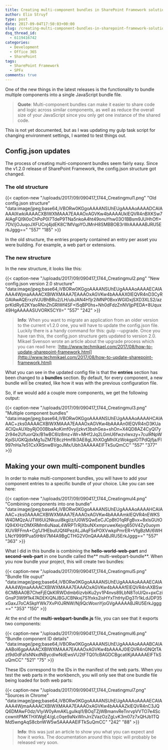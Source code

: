 ```yaml
---
title: Creating multi-component bundles in SharePoint Framework solutions
author: Elio Struyf
type: post
date: 2017-09-04T17:50:03+00:00
slug: /creating-multi-component-bundles-in-sharepoint-framework-solutions/
dsq_thread_id:
  - 6119416742
categories:
  - Development
  - Office 365
  - SharePoint
tags:
  - SharePoint Framework
  - SPFx
comments: true
---
```


One of the new things in the latest releases is the functionality to bundle multiple components into a single JavaScript bundle file.

> **Quote**: Multi-component bundles can make it easier to share code and logic across similar components, as well as reduce the overall size of your JavaScript since you only get one instance of the shared code.

This is not yet documented, but as I was updating my gulp task script for changing environment settings, I wanted to test things out.

## Config.json updates

The process of creating multi-component bundles seem fairly easy. Since the v1.2.0 release of SharePoint Framework, the config.json structure got changed.

### The old structure

{{< caption-new "/uploads/2017/09/090417_1744_Creatingmul1.png" "Old config.json structure"  "data:image/jpeg;base64,iVBORw0KGgoAAAANSUhEUgAAAAoAAAADCAIAAAAlXwkiAAAACXBIWXMAAA7EAAAOxAGVKw4bAAAAUklEQVR4nBXKSw7AIAgFQI9i0oChPoP0I7TdeP9TNa5nkoA4ht49onuYhw03O1BBsm9JUHhOfI+7DV/jOJuqoJXFUCnj4jdEK8C1MVqpYOJMnH8SMBBOB3rWrAAAAABJRU5ErkJggg==" "557" "185" >}}

In the old structure, the entries property contained an entry per asset you were building. For example, a web part or extensions.

### The new structure

In the new structure, it looks like this:

{{< caption-new "/uploads/2017/09/090417_1744_Creatingmul2.png" "New config.json version 2.0 structure"  "data:image/jpeg;base64,iVBORw0KGgoAAAANSUhEUgAAAAoAAAAECAIAAAA4WjmaAAAACXBIWXMAAA7EAAAOxAGVKw4bAAAAX0lEQVR4nD3CyRGAIAwAQErxzIVJUBhBRu2/LH/ubJAN4H1jr2iMNP0BxxWGIDxjSXD3XLS2/azprKldRy62KYaoRNnZhGRlWf4SF+I5qBP0hs+Nh0dFdzZnNVIjpPEDA+8Uqux49HgAAAAASUVORK5CYII=" "557" "242" >}}

> **Info**: When you want to migrate an application from an older version to the current v1.2.0 one, you will have to update the config.json file. Luckily there is a handy command for this: gulp --upgrade. Once you have ran this, the config.json structure gets updated to version 2.0. Mikael Svenson wrote an article about the upgrade process which you can read here: [http://www.techmikael.com/2017/08/how-to-update-sharepoint-framework.html](http://www.techmikael.com/2017/08/how-to-update-sharepoint-framework.html)

What you can see in the updated config file is that the **entries** section has been changed to a **bundles** section. By default, for every component, a new bundle will be created, like how it was with the previous configuration file.

So, if we would add a couple more components, we get the following output:

{{< caption-new "/uploads/2017/09/090417_1744_Creatingmul3.png" "Multiple component bundles"  "data:image/jpeg;base64,iVBORw0KGgoAAAANSUhEUgAAAAoAAAAHCAIAAAC+zks0AAAACXBIWXMAAA7EAAAOxAGVKw4bAAAAn0lEQVR4nD3KUa4CIQxAUXbyRjO00BbaAoKimf0vy/jzkvt3bshGea+shOn+X4QD8AZ4CyQI7y2r94e2UfuorQlx/B1wBC6Iz8mz+Wr+MHf2Jq2LGmU6fwzvlwxzy+7culRNpWKpiSUGKQjdxMg1uZM7E8czHmf8i3AE8gLXhXOgMhlXzWokgplOTPdQjfja/Fl997nHa7e51CxXRSnwBVgoJMx/Ubh3AAAAAElFTkSuQmCC" "557" "377" >}}

## Making your own multi-component bundles

In order to make multi-component bundles, you will have to add your component entries to a specific bundle of your choice. Like you can see here:

{{< caption-new "/uploads/2017/09/090417_1744_Creatingmul4.png" "Combining components into one bundle"  "data:image/jpeg;base64,iVBORw0KGgoAAAANSUhEUgAAAAoAAAAHCAIAAAC+zks0AAAACXBIWXMAAA7EAAAOxAGVKw4bAAAAmklEQVR4nEWKSW4DMQzA/JTW6Ui2Nkuul8kgl/z/U0WSQwEeCJCpBtO1qRFgBvx+8xIsGUtOlQ94XHzOMXRMm6uNaaL4WRPTrRjXbuNXxmpruweXejvg650V4Zy0uoymXUVRFFmA+Cg1J1HEbuIUQf4PezALJAqF5xPOXVwkpPmrER+VfgBzMi/6WHLNcY999fPua5tHbV7M4A9BgCTHG2V0nQAAAABJRU5ErkJggg==" "557" "363" >}}

What I did in this bundle is combining the **hello-world-web-part** and **second-web-part** in one bundle called the** multi-webpart-bundle**. When you now bundle your project, this will create two bundles:

{{< caption-new "/uploads/2017/09/090417_1744_Creatingmul5.png" "Bundle file ouput"  "data:image/jpeg;base64,iVBORw0KGgoAAAANSUhEUgAAAAoAAAAECAIAAAA4WjmaAAAACXBIWXMAAA7EAAAOxAGVKw4bAAAAfElEQVR4nAXBSw6CMBAA0B7CheFjEQkKIRWDdmb6izvbiKu2yv1P4nvs89LbN8ToU/Qx+pxCziGnsP3W9f1k47ADEKiQNJBGJCBNkxj7S1fxks2isHYxThtHyiDg3Tr1kLdJDP35xGaxJ7oCASkpYWk7XvPi0JRNW/Nj9QcWoxnYjoGVgAAAAABJRU5ErkJggg==" "353" "150" >}}

At the end of the **multi-webpart-bundle.js** file, you can see that it exports two components:

{{< caption-new "/uploads/2017/09/090417_1744_Creatingmul6.png" "Bundle component ID details"  "data:image/jpeg;base64,iVBORw0KGgoAAAANSUhEUgAAAAoAAAABCAIAAABol6gpAAAACXBIWXMAAA7EAAAOxAGVKw4bAAAAJ0lEQVR4nGNQtTAzt9d0dFa1sNNxdNBycdIwNdEwsVU2tFTQ01cBAGDCBgcatIKjAAAAAElFTkSuQmCC" "521" "75" >}}

These IDs correspond to the IDs in the manifest of the web parts. When you test the web parts in the workbench, you will only see that one bundle file being loaded for both web parts:

{{< caption-new "/uploads/2017/09/090417_1744_Creatingmul7.png" "Sources in Chrome"  "data:image/jpeg;base64,iVBORw0KGgoAAAANSUhEUgAAAAoAAAAECAIAAAA4WjmaAAAACXBIWXMAAA7EAAAOxAGVKw4bAAAAZklEQVR4nC3JQQ6DMAwF0dz/VlyiW0yAmAKLguIkql1/BOqTZjWBmanvReTnrvpVVTO7e4SccxwnitPMKTHXWgE4/gLc0qe9aNxWlnJrrZVazOzZgLvK3m07z7xQHJb1TQMd5wngAqS8cbnWW5w5AAAAAElFTkSuQmCC" "242" "88" >}}

> **Info**: this was just an article to show you what you can expect and how it works. The documentation around this topic will probably be released very soon.
